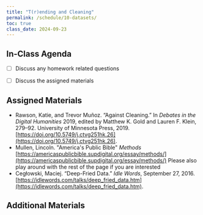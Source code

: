 ```yaml
---
title: "T(r)ending and Cleaning"
permalink: /schedule/10-datasets/
toc: true
class_date: 2024-09-23
---
```


## In-Class Agenda

- [ ] Discuss any homework related questions
- [ ] Discuss the assigned materials


## Assigned Materials

- Rawson, Katie, and Trevor Muñoz. “Against Cleaning.” In *Debates in the Digital Humanities* 2019, edited by Matthew K. Gold and Lauren F. Klein, 279–92. University of Minnesota Press, 2019. [https://doi.org/10.5749/j.ctvg251hk.26](https://doi.org/10.5749/j.ctvg251hk.26).
- Mullen, Lincoln. "America's Public Bible" _Methods_ [https://americaspublicbible.supdigital.org/essay/methods/](https://americaspublicbible.supdigital.org/essay/methods/) Please also play around with the rest of the page if you are interested
- Cegłowski, Maciej. “Deep-Fried Data.” *Idle Words*, September 27, 2016. [https://idlewords.com/talks/deep_fried_data.htm](https://idlewords.com/talks/deep_fried_data.htm).

## Additional Materials

